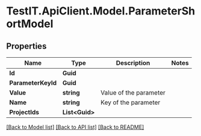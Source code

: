 # TestIT.ApiClient.Model.ParameterShortModel

## Properties

Name | Type | Description | Notes
------------ | ------------- | ------------- | -------------
**Id** | **Guid** |  | 
**ParameterKeyId** | **Guid** |  | 
**Value** | **string** | Value of the parameter | 
**Name** | **string** | Key of the parameter | 
**ProjectIds** | **List&lt;Guid&gt;** |  | 

[[Back to Model list]](../README.md#documentation-for-models) [[Back to API list]](../README.md#documentation-for-api-endpoints) [[Back to README]](../README.md)

